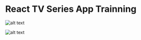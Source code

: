 # React TV Series App Trainning

![alt text](https://github.com/[tuannguyen29]/[tv-series-app]/blob/[master]/screenshot-1.jpg?raw=true)

![alt text](https://github.com/[tuannguyen29]/[tv-series-app]/blob/[master]/screenshot-2.jpg?raw=true)
